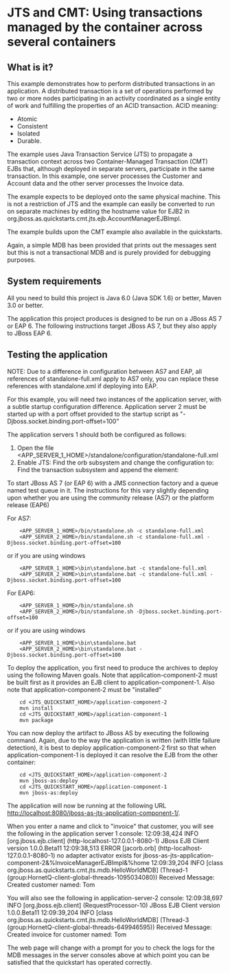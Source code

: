 JTS and CMT: Using transactions managed by the container across several containers 
==================================================================================

What is it?
-----------

This example demonstrates how to perform distributed transactions in an application. A 
distributed transaction is a set of operations performed by two or more nodes 
participating in an activity coordinated as a single entity of work and fulfilling
the properties of an ACID transaction. ACID meaning:

* Atomic
* Consistent
* Isolated
* Durable.

The example uses Java Transaction Service (JTS) to propagate a transaction context across 
two Container-Managed Transaction (CMT) EJBs that, although deployed in separate servers,
participate in the same transaction. In this example, one server processes the 
Customer and Account data and the other server processes the Invoice data.

The example expects to be deployed onto the same physical machine. This is not a restriction
of JTS and the example can easily be converted to run on separate machines by editing the
hostname value for EJB2 in org.jboss.as.quickstarts.cmt.jts.ejb.AccountManagerEJBImpl.

The example builds upon the CMT example also available in the quickstarts. 

Again, a simple MDB has been provided that prints out the messages sent but this is not a 
transactional MDB and is purely provided for debugging purposes.


System requirements
-------------------

All you need to build this project is Java 6.0 (Java SDK 1.6) or better, Maven 3.0 or better.

The application this project produces is designed to be run on a JBoss AS 7 or EAP 6. 
The following instructions target JBoss AS 7, but they also apply to JBoss EAP 6.


Testing the application
-------------------------

NOTE: Due to a difference in configuration between AS7 and EAP, all references of standalone-full.xml
apply to AS7 only, you can replace these references with standalone.xml if deploying into EAP.


For this example, you will need two instances of the application server, with a subtle startup 
configuration difference. Application server 2 must be started up with a port offset provided
to the startup script as "-Djboss.socket.binding.port-offset=100"

The application servers 1 should both be configured as follows:

1.	Open the file <APP_SERVER_1_HOME>/standalone/configuration/standalone-full.xml
2.	Enable JTS:
	Find the orb subsystem and change the configuration to:
        <subsystem xmlns="urn:jboss:domain:jacorb:1.1">
            <orb>
                <initializers security="on" transactions="on"/>
            </orb>
        </subsystem>
    Find the transaction subsystem and append the <jts/> element:
        <subsystem xmlns="urn:jboss:domain:transactions:1.1">
            <!-- LEAVE EXISTING CONFIG AND APPEND THE FOLLOWING -->
            <jts/>
        </subsystem>
		

To start JBoss AS 7 (or EAP 6) with a JMS connection factory and a queue named test queue in it. The instructions
for this vary slightly depending upon whether you are using the community release (AS7) or the platform release (EAP6)

For AS7:

		<APP_SERVER_1_HOME>/bin/standalone.sh -c standalone-full.xml
		<APP_SERVER_2_HOME>/bin/standalone.sh -c standalone-full.xml -Djboss.socket.binding.port-offset=100

or if you are using windows

		<APP_SERVER_1_HOME>\bin\standalone.bat -c standalone-full.xml
		<APP_SERVER_2_HOME>\bin\standalone.bat -c standalone-full.xml -Djboss.socket.binding.port-offset=100

For EAP6:

		<APP_SERVER_1_HOME>/bin/standalone.sh
		<APP_SERVER_2_HOME>/bin/standalone.sh -Djboss.socket.binding.port-offset=100

or if you are using windows

		<APP_SERVER_1_HOME>\bin\standalone.bat
		<APP_SERVER_2_HOME>\bin\standalone.bat -Djboss.socket.binding.port-offset=100


To deploy the application, you first need to produce the archives to deploy using
the following Maven goals. Note that application-component-2 must be built first as it provides an EJB client
to application-component-1. Also note that application-component-2 must be "installed"

		cd <JTS_QUICKSTART_HOME>/application-component-2
		mvn install
		cd <JTS_QUICKSTART_HOME>/application-component-1
		mvn package
		
You can now deploy the artifact to JBoss AS by executing the following command. Again, due to the way the 
application is written (with little failure detection), it is best to deploy application-component-2 first
so that when application-component-1 is deployed it can resolve the EJB from the other container: 
		
		cd <JTS_QUICKSTART_HOME>/application-component-2
		mvn jboss-as:deploy
		cd <JTS_QUICKSTART_HOME>/application-component-1
		mvn jboss-as:deploy

The application will now be running at the following URL <http://localhost:8080/jboss-as-jts-application-component-1/>.

When you enter a name and click to "invoice" that customer, you will see the following in the application server 1 console:
12:09:38,424 INFO  [org.jboss.ejb.client] (http-localhost-127.0.0.1-8080-1) JBoss EJB Client version 1.0.0.Beta11
12:09:38,513 ERROR [jacorb.orb] (http-localhost-127.0.0.1-8080-1) no adapter activator exists for jboss-as-jts-application-component-2&%InvoiceManagerEJBImpl&%home
12:09:39,204 INFO  [class org.jboss.as.quickstarts.cmt.jts.mdb.HelloWorldMDB] (Thread-1 (group:HornetQ-client-global-threads-1095034080)) Received Message: Created customer named: Tom

You will also see the following in application-server-2 console:
12:09:38,697 INFO  [org.jboss.ejb.client] (RequestProcessor-10) JBoss EJB Client version 1.0.0.Beta11
12:09:39,204 INFO  [class org.jboss.as.quickstarts.cmt.jts.mdb.HelloWorldMDB] (Thread-3 (group:HornetQ-client-global-threads-649946595)) Received Message: Created invoice for customer named: Tom

The web page will change with a prompt for you to check the logs for the MDB messages in the server consoles above at which point you can be satisfied that the quickstart
has operated correctly.
